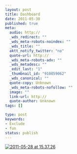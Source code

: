 ```yaml
---
layout: post
title: Dashboard
date: 2011-05-30
published: true
meta:
  audio: http://
  _wds_redirect: ""
  _wds_meta-robots-noindex: ""
  _wds_title: ""
  aktt_notify_twitter: "no"
  quote-url: http://
  _wds_meta-robots-adv: ""
  _wds_metadesc: ""
  _edit_last: "1"
  _thumbnail_id: "910059062"
  _wds_canonical: ""
  quote-copy: Unknown
  _wds_meta-robots-nofollow: ""
  image: ""
  link-url: http://
  quote-author: Unknown
tags: []

type: post
keywords:
- Exclude
- fun
status: publish
---
```



[![](http://media.eick.us/2011/05/2011-05-28-at-15.37.26-500x500.jpg "2011-05-28 at 15.37.26")](http://media.eick.us/2011/05/2011-05-28-at-15.37.26.jpg)
